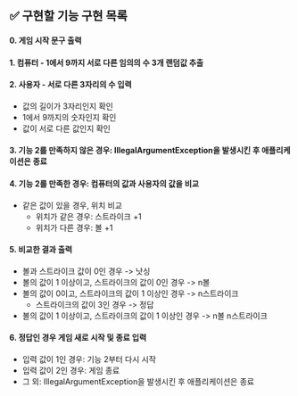 ## ✅ 구현할 기능 구현 목록

#### 0. 게임 시작 문구 출력
   
#### 1. 컴퓨터 - 1에서 9까지 서로 다른 임의의 수 3개 랜덤값 추출
   
#### 2. 사용자 - 서로 다른 3자리의 수 입력
- 값의 길이가 3자리인지 확인
- 1에서 9까지의 숫자인지 확인
- 값이 서로 다른 값인지 확인

#### 3. 기능 2를 만족하지 않은 경우: IllegalArgumentException을 발생시킨 후 애플리케이션은 종료

#### 4. 기능 2를 만족한 경우: 컴퓨터의 값과 사용자의 값을 비교
- 같은 값이 있을 경우, 위치 비교
  - 위치가 같은 경우: 스트라이크 +1
  - 위치가 다른 경우: 볼 +1
  
#### 5. 비교한 결과 출력
- 볼과 스트라이크 값이 0인 경우 -> 낫싱
- 볼의 값이 1 이상이고, 스트라이크의 값이 0인 경우 -> n볼
- 볼의 값이 0이고, 스트라이크의 값이 1 이상인 경우 -> n스트라이크
  - 스트라이크의 값이 3인 경우 -> 정답
- 볼의 값이 1 이상이고, 스트라이크의 값이 1 이상인 경우 -> n볼 n스트라이크

#### 6. 정답인 경우 게임 새로 시작 및 종료 입력
- 입력 값이 1인 경우: 기능 2부터 다시 시작
- 입력 값이 2인 경우: 게임 종료
- 그 외: IllegalArgumentException을 발생시킨 후 애플리케이션은 종료
